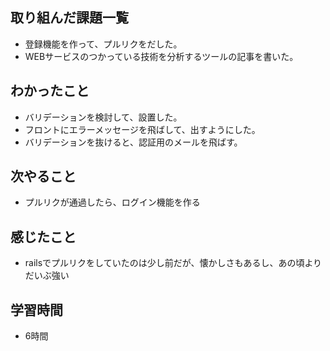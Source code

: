 ## 取り組んだ課題一覧
- 登録機能を作って、プルリクをだした。
- WEBサービスのつかっている技術を分析するツールの記事を書いた。

## わかったこと
- バリデーションを検討して、設置した。
- フロントにエラーメッセージを飛ばして、出すようにした。
- バリデーションを抜けると、認証用のメールを飛ばす。

## 次やること
- プルリクが通過したら、ログイン機能を作る

## 感じたこと
- railsでプルリクをしていたのは少し前だが、懐かしさもあるし、あの頃よりだいぶ強い

## 学習時間
- 6時間